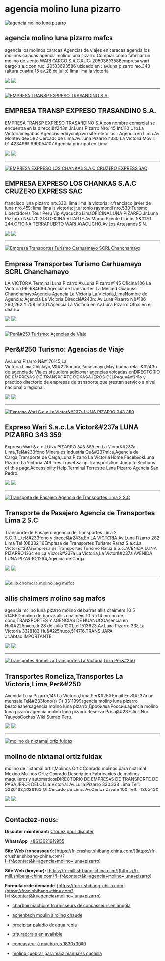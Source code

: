 # agencia molino luna pizarro

<a href="https://swt.shibang-china.com/?l=fr&img&k=agencia+molino+luna+pizarro" target="_blank">![agencia molino luna pizarro](http://static.shibang-china.com/all-800x300/911.jpg)</a>

## agencia molino luna pizarro mafcs
agencia los molinos caracas Agencias de viajes en caracas,agencia los molinos caracas agencia molino luna pizarro Comprar como fabricar un molino de viento.WARI CARGO S.A.C.RUC: 20503693586empresa wari cargo s.a.c.con ruc: 20503693586 ubicado en : av.luna pizarro nro.343 (altura cuadra 15 av.28 de julio) lima lima la victoria


<a href="https://whatsapp.shibangsoft.com/WhatsApp.php" target="_blank" title="WhatsApp">![](http://static.shibang-china.com/icon/whatsapp.png)</a> <a href="https://swt.shibang-china.com/?l=fr&icon&k=agencia+molino+luna+pizarro" target="_blank">![](http://static.shibang-china.com/icon/chat-fr.png)</a>

---

<a href="https://swt.shibang-china.com/?l=fr&img&k=agencia+molino+luna+pizarro" target="_blank">![EMPRESA TRANSP EXPRESO TRASANDINO S.A.](http://static.shibang-china.com/all-800x300/1123.jpg)</a>

## EMPRESA TRANSP EXPRESO TRASANDINO S.A.
EMPRESA TRANSP EXPRESO TRASANDINO S.A.con nombre comercial se encuentra en la direcci&#243n Jr.Luna Pizarro Nro.145 Int.110 Urb.La Victoriamegabus Agencias eddycmlp.wixsiteTelefonos : Agencia en Lima.Av Montevideo 582 Cercado de Lima.Av.Luna Pizarro #330 La Victoria.Movil: 01 4234969 999054107 Agencia principal en Lima


<a href="https://whatsapp.shibangsoft.com/WhatsApp.php" target="_blank" title="WhatsApp">![](http://static.shibang-china.com/icon/whatsapp.png)</a> <a href="https://swt.shibang-china.com/?l=fr&icon&k=agencia+molino+luna+pizarro" target="_blank">![](http://static.shibang-china.com/icon/chat-fr.png)</a>

---

<a href="https://swt.shibang-china.com/?l=fr&img&k=agencia+molino+luna+pizarro" target="_blank">![EMPRESA EXPRESO LOS CHANKAS S.A.C CRUZERO EXPRESS SAC](http://static.shibang-china.com/all-800x300/700.jpg)</a>

## EMPRESA EXPRESO LOS CHANKAS S.A.C CRUZERO EXPRESS SAC
francisco luna pizarro nro.330: lima lima la victoria: jr.francisco javier de luna nro.459: lima lima la victoria: jr.antonio raymondi nro.530:Turismo Libertadores Tour Peru Vip Ayacucho LimaOFICINA LUNA PIZARRO.Jr.Luna Pizzarro N&#170 218.OFICINA VITARTE.Av.Marco Puente Llanos N&#170 244.OFICINA TERRAPUERTO WARI AYACUCHO.Av.Los Artesanos S N.


<a href="https://whatsapp.shibangsoft.com/WhatsApp.php" target="_blank" title="WhatsApp">![](http://static.shibang-china.com/icon/whatsapp.png)</a> <a href="https://swt.shibang-china.com/?l=fr&icon&k=agencia+molino+luna+pizarro" target="_blank">![](http://static.shibang-china.com/icon/chat-fr.png)</a>

---

<a href="https://swt.shibang-china.com/?l=fr&img&k=agencia+molino+luna+pizarro" target="_blank">![Empresa Transportes Turismo Carhuamayo SCRL Chanchamayo](http://static.shibang-china.com/all-800x300/352.jpg)</a>

## Empresa Transportes Turismo Carhuamayo SCRL Chanchamayo
LA VICTORIA Terminal Luna Pizarro Av.Luna Pizarro #145 Oficina 106 La Victoria 990684696.Agencia de transportes La Merced Oxabuss ChanchamayoAgencia Agencia La Victoria La Victoria,LimaNombre de Agencia: Agencia La Victoria.Direcci&#243n: Av.Luna Pizarro N&#186 260,262 Y 258 Int.101.Agencia La Victoria en Av.Luna Pizarro.Otros en el distrito


<a href="https://whatsapp.shibangsoft.com/WhatsApp.php" target="_blank" title="WhatsApp">![](http://static.shibang-china.com/icon/whatsapp.png)</a> <a href="https://swt.shibang-china.com/?l=fr&icon&k=agencia+molino+luna+pizarro" target="_blank">![](http://static.shibang-china.com/icon/chat-fr.png)</a>

---

<a href="https://swt.shibang-china.com/?l=fr&img&k=agencia+molino+luna+pizarro" target="_blank">![Per&#250 Turismo: Agencias de Viaje](http://static.shibang-china.com/all-800x300/754.jpg)</a>

## Per&#250 Turismo: Agencias de Viaje
Av.Luna Pizarro N&#176145,La Victoria.Lima,Chiclayo,M&#225ncora,Pacasmayo,Muy buena relaci&#243n de agencia de Viajes si pudiera adicionar agencias ubicadas enDIRECTORIO DE EMPRESAS DE TRANSPORTE DE PASAJEROS DELPeque&#241o y practico directorio de empresas de transporte,que prestan servicio a nivel nacional o regional.


<a href="https://whatsapp.shibangsoft.com/WhatsApp.php" target="_blank" title="WhatsApp">![](http://static.shibang-china.com/icon/whatsapp.png)</a> <a href="https://swt.shibang-china.com/?l=fr&icon&k=agencia+molino+luna+pizarro" target="_blank">![](http://static.shibang-china.com/icon/chat-fr.png)</a>

---

<a href="https://swt.shibang-china.com/?l=fr&img&k=agencia+molino+luna+pizarro" target="_blank">![Expreso Wari S.a.c.La Victor&#237a LUNA PIZARRO 343 359](http://static.shibang-china.com/all-800x300/1460.jpg)</a>

## Expreso Wari S.a.c.La Victor&#237a LUNA PIZARRO 343 359
Expreso Wari S.a.c.LUNA PIZARRO 343 359 en La Victor&#237a Lima,Tel&#233fono Minerales,Industria Qu&#237mica,Agencia de Carga,Transporte de Carga,Luna Pizarro La Victoria Home FacebookLuna Pizarro La Victoria.749 likes.Travel &amp Transportation.Jump to.Sections of this page.Accessibility Help.Terminal Terrestre Luna Pizarro Agencia San Pedro.


<a href="https://whatsapp.shibangsoft.com/WhatsApp.php" target="_blank" title="WhatsApp">![](http://static.shibang-china.com/icon/whatsapp.png)</a> <a href="https://swt.shibang-china.com/?l=fr&icon&k=agencia+molino+luna+pizarro" target="_blank">![](http://static.shibang-china.com/icon/chat-fr.png)</a>

---

<a href="https://swt.shibang-china.com/?l=fr&img&k=agencia+molino+luna+pizarro" target="_blank">![Transporte de Pasajero Agencia de Transportes Lima 2 S.C](http://static.shibang-china.com/all-800x300/793.jpg)</a>

## Transporte de Pasajero Agencia de Transportes Lima 2 S.C
Transporte de Pasajero Agencia de Transportes Lima 2 S.C.R.L.tel&#233fono y direcci&#243n.En LA VICTORIA Av.Luna Pizarro 282 Lima Tel (01)332 16Empresa de Transportes Turismo Raraz S.a.c.La Victor&#237aEmpresa de Transportes Turismo Raraz S.a.c.AVENIDA LUNA PIZARRO,1264 en La Victor&#237a La Victoria,La Victor&#237a AVENIDA LUNA PIZARRO,1264,Agencia de Carga


<a href="https://whatsapp.shibangsoft.com/WhatsApp.php" target="_blank" title="WhatsApp">![](http://static.shibang-china.com/icon/whatsapp.png)</a> <a href="https://swt.shibang-china.com/?l=fr&icon&k=agencia+molino+luna+pizarro" target="_blank">![](http://static.shibang-china.com/icon/chat-fr.png)</a>

---

<a href="https://swt.shibang-china.com/?l=fr&img&k=agencia+molino+luna+pizarro" target="_blank">![allis chalmers molino sag mafcs](http://static.shibang-china.com/all-800x300/1086.jpg)</a>

## allis chalmers molino sag mafcs
agencia molino luna pizarro molino de barras allis chalmers 10 5 x14KFD.molino de barras allis chalmers 10 5 x14 molino de cono,TRANSPORTES Y AGENCIAS DE HUANUCOAgencia en Hu&#225nuco,Jr.28 de Julio 1201,telf.513623.Av.Luna Pizarro 338,La Victoria 3328183 Hu&#225nuco,514716.TRANS JARA Jr.Abtao.IMPORTANTE:


<a href="https://whatsapp.shibangsoft.com/WhatsApp.php" target="_blank" title="WhatsApp">![](http://static.shibang-china.com/icon/whatsapp.png)</a> <a href="https://swt.shibang-china.com/?l=fr&icon&k=agencia+molino+luna+pizarro" target="_blank">![](http://static.shibang-china.com/icon/chat-fr.png)</a>

---

<a href="https://swt.shibang-china.com/?l=fr&img&k=agencia+molino+luna+pizarro" target="_blank">![Transportes Romeliza,Transportes La Victoria,Lima,Per&#250](http://static.shibang-china.com/all-800x300/670.jpg)</a>

## Transportes Romeliza,Transportes La Victoria,Lima,Per&#250
Avenida Luna Pizarro,145 La Victoria,Lima,Per&#250 Email Env&#237a un mensaje.Tel&#233fono(s) (1) 3311999agencia molino luna pizarro bestcleanersagencia molino luna pizarro Дробилка России.agencia molino luna pizarro agencia molino luna pizarro Reserva Paisaj&#237stica Nor YauyosCochas Wiki Sumaq Peru.


<a href="https://whatsapp.shibangsoft.com/WhatsApp.php" target="_blank" title="WhatsApp">![](http://static.shibang-china.com/icon/whatsapp.png)</a> <a href="https://swt.shibang-china.com/?l=fr&icon&k=agencia+molino+luna+pizarro" target="_blank">![](http://static.shibang-china.com/icon/chat-fr.png)</a>

---

<a href="https://swt.shibang-china.com/?l=fr&img&k=agencia+molino+luna+pizarro" target="_blank">![molino de nixtamal ortiz fuldax](http://static.shibang-china.com/all-800x300/1127.jpg)</a>

## molino de nixtamal ortiz fuldax
molino de nixtamal ortiz,Molinos Ortiz Conrado molinos para nixtamal Mexico.Molinos Ortiz Conrado.Description.Fabricantes de molinos maquileros y automaticosDIRECTORIO DE EMPRESAS DE TRANSPORTE DE PASAJEROS DELOf.La Victoria: Av.Luna Pizarro 330 338 Lima Telf: 3328182,3328183 Of.Cercado de Lima: Av.Carlos Zavala 100 Telf.: 4265490


<a href="https://whatsapp.shibangsoft.com/WhatsApp.php" target="_blank" title="WhatsApp">![](http://static.shibang-china.com/icon/whatsapp.png)</a> <a href="https://swt.shibang-china.com/?l=fr&icon&k=agencia+molino+luna+pizarro" target="_blank">![](http://static.shibang-china.com/icon/chat-fr.png)</a>

---
## Contactez-nous:

**Discuter maintenant:** [Cliquez pour discuter](https://swt.shibang-china.com?l=fr&contact&k=agencia+molino+luna+pizarro)

**WhatsApp:**  [+8613621919955](https://whatsapp.shibangsoft.com/WhatsApp.php)

**Site Web (concasseur):** [https://fr-crusher.shibang-china.com/](https://fr-crusher.shibang-china.com/?l=fr&contact&k=agencia+molino+luna+pizarro)

**Site Web (broyeur):** [https://fr-mill.shibang-china.com/](https://fr-mill.shibang-china.com/?l=fr&contact&k=agencia+molino+luna+pizarro)

**Formulaire de demande:** [https://form.shibang-china.com](https://form.shibang-china.com?l=fr&contact&k=agencia+molino+luna+pizarro)

* [charbon machoire fournisseurs de concasseurs en angola](../65/charbon%20machoire%20fournisseurs%20de%20concasseurs%20en%20angola.md)

* [achenbach moulin à roling chaude](../61/achenbach%20moulin%20%C3%A0%20roling%20chaude.md)

* [precipitar paladio de agua regia](../62/precipitar%20paladio%20de%20agua%20regia.md)

* [trituradora s en available](../64/trituradora%20s%20en%20available.md)

* [concasseur à machoires 1830x3000](../65/concasseur%20%C3%A0%20machoires%201830x3000.md)

* [molino quebrar para maiz manuales cuchilla](../64/molino%20quebrar%20para%20maiz%20manuales%20cuchilla.md)
